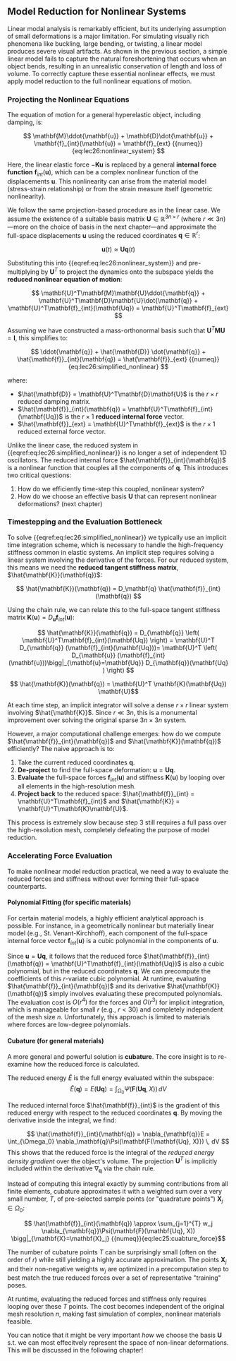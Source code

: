 ## Model Reduction for Nonlinear Systems

Linear modal analysis is remarkably efficient, but its underlying assumption of small deformations is a major limitation. For simulating visually rich phenomena like buckling, large bending, or twisting, a linear model produces severe visual artifacts. As shown in the previous section, a simple linear model fails to capture the natural foreshortening that occurs when an object bends, resulting in an unrealistic conservation of length and loss of volume. To correctly capture these essential nonlinear effects, we must apply model reduction to the full nonlinear equations of motion.

### Projecting the Nonlinear Equations

The equation of motion for a general hyperelastic object, including damping, is:

$$ \mathbf{M}\ddot{\mathbf{u}} + \mathbf{D}\dot{\mathbf{u}} + \mathbf{f}_{int}(\mathbf{u}) = \mathbf{f}_{ext} {{numeq}}{eq:lec26:nonlinear_system} $$

Here, the linear elastic force $-\mathbf{K}\mathbf{u}$ is replaced by a general **internal force function** $\mathbf{f}_{int}(\mathbf{u})$, which can be a complex nonlinear function of the displacements $\mathbf{u}$. This nonlinearity can arise from the material model (stress-strain relationship) or from the strain measure itself (geometric nonlinearity).

We follow the same projection-based procedure as in the linear case. We assume the existence of a suitable basis matrix $\mathbf{U} \in \mathbb{R}^{3n \times r}$ (where $r \ll 3n$)—more on the choice of basis in the next chapter—and approximate the full-space displacements $\mathbf{u}$ using the reduced coordinates $\mathbf{q} \in \mathbb{R}^r$:

$$ \mathbf{u}(t) \approx \mathbf{U}\mathbf{q}(t) $$

Substituting this into {{eqref:eq:lec26:nonlinear_system}} and pre-multiplying by $\mathbf{U}^T$ to project the dynamics onto the subspace yields the **reduced nonlinear equation of motion**:

$$ \mathbf{U}^T\mathbf{M}\mathbf{U}\ddot{\mathbf{q}} + \mathbf{U}^T\mathbf{D}\mathbf{U}\dot{\mathbf{q}} + \mathbf{U}^T\mathbf{f}_{int}(\mathbf{Uq}) = \mathbf{U}^T\mathbf{f}_{ext}
$$

Assuming we have constructed a mass-orthonormal basis such that $\mathbf{U}^T\mathbf{M}\mathbf{U} = \mathbf{I}$, this simplifies to:

$$ \ddot{\mathbf{q}} + \hat{\mathbf{D}} \dot{\mathbf{q}} + \hat{\mathbf{f}}_{int}(\mathbf{q}) = \hat{\mathbf{f}}_{ext}
{{numeq}}{eq:lec26:simplified_nonlinear}
$$

where:
*   $\hat{\mathbf{D}} = \mathbf{U}^T\mathbf{D}\mathbf{U}$ is the $r \times r$ reduced damping matrix.
*   $\hat{\mathbf{f}}_{int}(\mathbf{q}) = \mathbf{U}^T\mathbf{f}_{int}(\mathbf{Uq})$ is the $r \times 1$ **reduced internal force** vector.
*   $\hat{\mathbf{f}}_{ext} = \mathbf{U}^T\mathbf{f}_{ext}$ is the $r \times 1$ reduced external force vector.


Unlike the linear case, the reduced system in {{eqref:eq:lec26:simplified_nonlinear}} is no longer a set of independent 1D oscillators. The reduced internal force $\hat{\mathbf{f}}_{int}(\mathbf{q})$ is a nonlinear function that couples all the components of $\mathbf{q}$. This introduces two critical questions:
1.  How do we efficiently time-step this coupled, nonlinear system?
2.  How do we choose an effective basis $\mathbf{U}$ that can represent nonlinear deformations? (next chapter)

### Timestepping and the Evaluation Bottleneck

To solve {{eqref:eq:lec26:simplified_nonlinear}} we typically use an implicit time integration scheme, which is necessary to handle the high-frequency stiffness common in elastic systems. An implicit step requires solving a linear system involving the derivative of the forces. For our reduced system, this means we need the **reduced tangent stiffness matrix**, $\hat{\mathbf{K}}(\mathbf{q})$:

<!-- $$ \hat{\mathbf{K}}(\mathbf{q}) = \frac{\partial \hat{\mathbf{f}}_{int}(\mathbf{q})}{\partial \mathbf{q}} $$ -->
$$ \hat{\mathbf{K}}(\mathbf{q}) = D_\mathbf{q} \hat{\mathbf{f}}_{int}(\mathbf{q}) $$

Using the chain rule, we can relate this to the full-space tangent stiffness matrix $\mathbf{K}(\mathbf{u}) = D_{\mathbf{u}}\mathbf{f}_{int}(\mathbf{u})$:

<!-- $$ \hat{\mathbf{K}}(\mathbf{q}) = \frac{\partial}{\partial \mathbf{q}} \left( \mathbf{U}^T\mathbf{f}_{int}(\mathbf{Uq}) \right) = \mathbf{U}^T \frac{\partial \mathbf{f}_{int}(\mathbf{Uq})}{\partial \mathbf{q}} = \mathbf{U}^T \left( \frac{\partial \mathbf{f}_{int}(\mathbf{u})}{\partial \mathbf{u}} \bigg|_{\mathbf{u}=\mathbf{Uq}} \frac{\partial (\mathbf{Uq})}{\partial \mathbf{q}} \right) $$ -->
$$ \hat{\mathbf{K}}(\mathbf{q}) = D_{\mathbf{q}} \left( \mathbf{U}^T\mathbf{f}_{int}(\mathbf{Uq}) \right) = \mathbf{U}^T D_{\mathbf{q}} (\mathbf{f}_{int}(\mathbf{Uq}))= \mathbf{U}^T \left( D_{\mathbf{u}} (\mathbf{f}_{int}(\mathbf{u}))\bigg|_{\mathbf{u}=\mathbf{Uq}} D_{\mathbf{q}}(\mathbf{Uq} ) \right) $$

$$ \hat{\mathbf{K}}(\mathbf{q}) = \mathbf{U}^T \mathbf{K}(\mathbf{Uq}) \mathbf{U}$$

At each time step, an implicit integrator will solve a dense $r \times r$ linear system involving $\hat{\mathbf{K}}$. Since $r \ll 3n$, this is a monumental improvement over solving the original sparse $3n \times 3n$ system.

However, a major computational challenge emerges: how do we compute $\hat{\mathbf{f}}_{int}(\mathbf{q})$ and $\hat{\mathbf{K}}(\mathbf{q})$ efficiently? The naive approach is to:
1.  Take the current reduced coordinates $\mathbf{q}$.
2.  **De-project** to find the full-space deformation: $\mathbf{u} = \mathbf{Uq}$.
3.  **Evaluate** the full-space forces $\mathbf{f}_{int}(\mathbf{u})$ and stiffness $\mathbf{K}(\mathbf{u})$ by looping over all elements in the high-resolution mesh.
4.  **Project back** to the reduced space: $\hat{\mathbf{f}}_{int} = \mathbf{U}^T\mathbf{f}_{int}$ and $\hat{\mathbf{K}} = \mathbf{U}^T\mathbf{K}\mathbf{U}$.

This process is extremely slow because step 3 still requires a full pass over the high-resolution mesh, completely defeating the purpose of model reduction.

### Accelerating Force Evaluation

To make nonlinear model reduction practical, we need a way to evaluate the reduced forces and stiffness without ever forming their full-space counterparts.

#### Polynomial Fitting (for specific materials)
For certain material models, a highly efficient analytical approach is possible. For instance, in a geometrically nonlinear but materially linear model (e.g., St. Venant-Kirchhoff), each component of the full-space internal force vector $\mathbf{f}_{int}(\mathbf{u})$ is a cubic polynomial in the components of $\mathbf{u}$.

Since $\mathbf{u} = \mathbf{Uq}$, it follows that the reduced force $\hat{\mathbf{f}}_{int}(\mathbf{q}) = \mathbf{U}^T\mathbf{f}_{int}(\mathbf{Uq})$ is also a cubic polynomial, but in the reduced coordinates $\mathbf{q}$. We can precompute the coefficients of this $r$-variate cubic polynomial. At runtime, evaluating $\hat{\mathbf{f}}_{int}(\mathbf{q})$ and its derivative $\hat{\mathbf{K}}(\mathbf{q})$ simply involves evaluating these precomputed polynomials. The evaluation cost is $O(r^4)$ for the forces and $O(r^3)$ for implicit integration, which is manageable for small $r$ (e.g., $r < 30$) and completely independent of the mesh size $n$. Unfortunately, this approach is limited to materials where forces are low-degree polynomials.



#### Cubature (for general materials)
A more general and powerful solution is **cubature**. The core insight is to re-examine how the reduced force is calculated.

The reduced energy $\hat{E}$ is the full energy evaluated within the subspace:
$$ \hat{E}(\mathbf{q}) = E(\mathbf{Uq}) = \int_{\Omega_0} \Psi(\mathbf{F}(\mathbf{Uq}, X)) \, dV $$

The reduced internal force $\hat{\mathbf{f}}_{int}$ is the gradient of this reduced energy with respect to the reduced coordinates $\mathbf{q}$. By moving the derivative inside the integral, we find:
<!-- $$ \hat{\mathbf{f}}_{int}(\mathbf{q}) = \frac{\partial \hat{E}}{\partial \mathbf{q}} = \int_{\Omega_0} \frac{\partial \Psi(\mathbf{F}(\mathbf{Uq}))}{\partial \mathbf{q}} \, dV  $$ -->
$$ \hat{\mathbf{f}}_{int}(\mathbf{q}) =  \nabla_{\mathbf{q}}E  = \int_{\Omega_0} \nabla_\mathbf{q}\Psi(\mathbf{F(\mathbf{Uq}, X)}) \, dV  $$
This shows that the reduced force is the integral of the *reduced energy density gradient* over the object's volume. The projection $\mathbf{U}^T$ is implicitly included within the derivative $\nabla_\mathbf{q}$ via the chain rule.

Instead of computing this integral exactly by summing contributions from all finite elements, cubature approximates it with a weighted sum over a very small number, $T$, of pre-selected sample points (or "quadrature points") $\mathbf{X}_j \in \Omega_0$:

$$ \hat{\mathbf{f}}_{int}(\mathbf{q}) \approx \sum_{j=1}^{T} w_j \nabla_{\mathbf{q}}\Psi(\mathbf{F}(\mathbf{Uq}, X))  \bigg|_{\mathbf{X}=\mathbf{X}_j}
 {{numeq}}{eq:lec25:cuabture_force}$$

The number of cubature points $T$ can be surprisingly small (often on the order of $r$) while still yielding a highly accurate approximation. The points $\mathbf{X}_j$ and their non-negative weights $w_j$ are optimized in a precomputation step to best match the true reduced forces over a set of representative "training" poses.

At runtime, evaluating the reduced forces and stiffness only requires looping over these $T$ points. The cost becomes independent of the original mesh resolution $n$, making fast simulation of complex, nonlinear materials feasible.


You can notice that it might be very important _how_ we choose the basis $\mathbf{U}$ s.t. we can most effecitvely represent the space of non-linear deformations. This will be discussed in the following chapter!